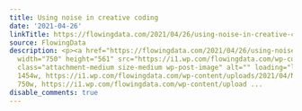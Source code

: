 ```yaml
---
title: Using noise in creative coding
date: '2021-04-26'
linkTitle: https://flowingdata.com/2021/04/26/using-noise-in-creative-coding/
source: FlowingData
description: <p><a href="https://flowingdata.com/2021/04/26/using-noise-in-creative-coding/"><img
  width="750" height="561" src="https://i1.wp.com/flowingdata.com/wp-content/uploads/2021/04/Noise-in-creative-coding.png?fit=750%2C561&amp;ssl=1"
  class="attachment-medium size-medium wp-post-image" alt="" loading="lazy" srcset="https://i1.wp.com/flowingdata.com/wp-content/uploads/2021/04/Noise-in-creative-coding.png?w=1454&amp;ssl=1
  1454w, https://i1.wp.com/flowingdata.com/wp-content/uploads/2021/04/Noise-in-creative-coding.png?resize=750%2C561&amp;ssl=1
  750w, https://i1.wp.com/flowingdata.com/wp-content/upload ...
disable_comments: true
---
```

<p><a href="https://flowingdata.com/2021/04/26/using-noise-in-creative-coding/"><img width="750" height="561" src="https://i1.wp.com/flowingdata.com/wp-content/uploads/2021/04/Noise-in-creative-coding.png?fit=750%2C561&amp;ssl=1" class="attachment-medium size-medium wp-post-image" alt="" loading="lazy" srcset="https://i1.wp.com/flowingdata.com/wp-content/uploads/2021/04/Noise-in-creative-coding.png?w=1454&amp;ssl=1 1454w, https://i1.wp.com/flowingdata.com/wp-content/uploads/2021/04/Noise-in-creative-coding.png?resize=750%2C561&amp;ssl=1 750w, https://i1.wp.com/flowingdata.com/wp-content/upload ...